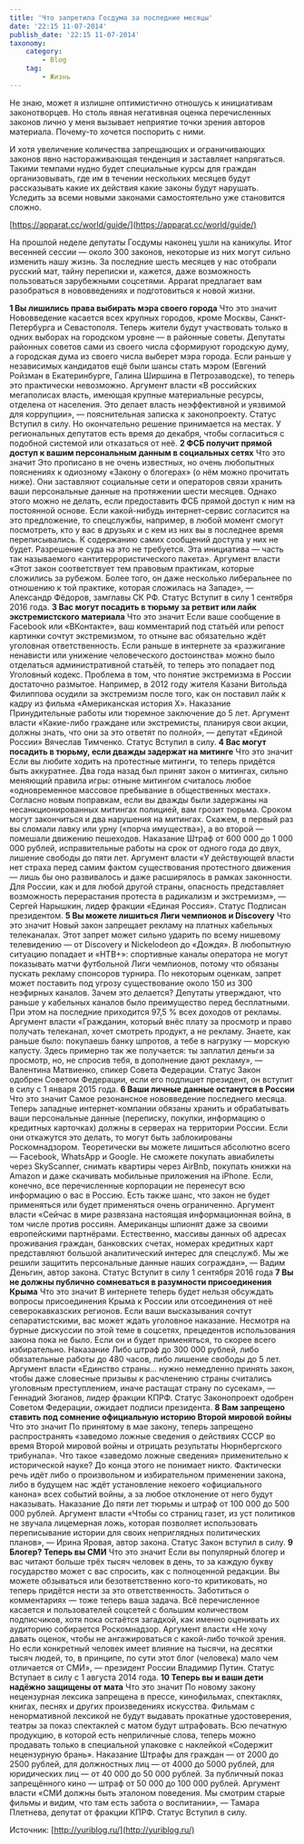 ```yaml
---
title: 'Что запретила Госдума за последние месяцы'
date: '22:15 11-07-2014'
publish_date: '22:15 11-07-2014'
taxonomy:
    category:
        - Blog
    tag:
        - Жизнь
---
```


Не знаю, может я излишне оптимистично отношусь к инициативам законотворцев. Но столь явная негативная оценка перечисленных законов лично у меня вызывает неприятие точки зрения авторов материала. Почему-то хочется поспорить с ними.

И хотя увеличение количества запрещающих и ограничивающих законов явно настораживающая тенденция и заставляет напрягаться. Такими темпами нудно будет специальные курсы для граждан организовывать, где им в течении нескольких месяцев будут рассказывать какие их действия какие законы будут нарушать. Уследить за всеми новыми законами самостоятельно уже становится сложно. 

[https://apparat.cc/world/guide/](https://apparat.cc/world/guide/)

На прошлой неделе депутаты Госдумы наконец ушли на каникулы. Итог весенней сессии — около 300 законов, некоторые из них могут сильно изменить нашу жизнь. За последние шесть месяцев у нас отобрали русский мат, тайну переписки и, кажется, даже возможность пользоваться зарубежными соцсетями. Apparat предлагает вам разобраться в нововведениях и подготовиться к новой жизни.

**1
Вы лишились права выбирать мэра своего города**
Что это значит Нововведение касается всех крупных городов, кроме Москвы, Санкт-Петербурга и Севастополя. Теперь жители будут участвовать только в одних выборах на городском уровне — в районные советы. Депутаты районных советов сами из своего числа сформируют городскую думу, а городская дума из своего числа выберет мэра города. Если раньше у независимых кандидатов ещё были шансы стать мэром (Евгений Ройзман в Екатеринбурге, Галина Ширшина в Петрозаводске), то теперь это практически невозможно.
Аргумент власти «В российских мегаполисах власть, имеющая крупные материальные ресурсы, отделена от населения. Это делает власть неэффективной и уязвимой для коррупции», — пояснительная записка к законопроекту.
Статус Вступил в силу. Но окончательно решение принимается на местах. У региональных депутатов есть время до декабря, чтобы согласиться с подобной системой или отказаться от неё.
**2
ФСБ получит прямой доступ к вашим персональным данным в социальных сетях**
Что это значит Это прописано в не очень известных, но очень любопытных пояснениях к одиозному «Закону о блогерах» (о нём можно прочитать ниже). Они заставляют социальные сети и операторов связи хранить ваши персональные данные на протяжении шести месяцев. Однако этого можно не делать, если предоставить ФСБ прямой доступ к ним на постоянной основе. Если какой-нибудь интернет-сервис согласится на это предложение, то спецслужбы, например, в любой момент смогут посмотреть, кто у вас в друзьях и с кем из них вы в последнее время переписывались. К содержанию самих сообщений доступа у них не будет. Разрешение суда на это не требуется. Эта инициатива — часть так называемого «антитеррористического пакета».
Аргумент власти «Этот закон соответствует тем правовым практикам, которые сложились за рубежом. Более того, он даже несколько либеральнее по отношению к той практике, которая сложилась на Западе», — Александр Фёдоров, замглавы СК РФ.
Статус Вступит в силу 1 сентября 2016 года.
**3
Вас могут посадить в тюрьму за ретвит или лайк экстремистского материала**
Что это значит Если ваше сообщение в Facebook или «ВКонтакте», ваш комментарий под статьёй или репост картинки сочтут экстремизмом, то отныне вас обязательно ждёт уголовная ответственность. Если раньше в интернете за «разжигание ненависти или унижение человеческого достоинства» можно было отделаться административной статьёй, то теперь это попадает под Уголовный кодекс. Проблема в том, что понятие экстремизма в России достаточно размытое. Например, в 2012 году жителя Казани Витольда Филиппова осудили за экстремизм после того, как он поставил лайк к кадру из фильма «Американская история X».
Наказание Принудительные работы или тюремное заключение до 5 лет.
Аргумент власти «Какие-либо граждане или экстремисты, планируя свои акции, должны знать, что они за это ответят по полной», — депутат «Единой России» Вячеслав Тимченко.
Статус Вступил в силу.
**4
Ваc могут посадить в тюрьму, если дважды задержат на митинге**
Что это значит Если вы любите ходить на протестные митинги, то теперь придётся быть аккуратнее. Два года назад был принят закон о митингах, сильно меняющий правила игры: отныне митингом считалось любое «одновременное массовое пребывание в общественных местах». Согласно новым поправкам, если вы дважды были задержаны на несанкционированных митингах полицией, вам грозит тюрьма. Сроком могут закончиться и два нарушения на митингах. Скажем, в первый раз вы сломали лавку или урну («порча имущества»), а во второй — помешали движению пешеходов.
Наказание Штраф от 600 000 до 1 000 000 рублей, исправительные работы на срок от одного года до двух, лишение свободы до пяти лет.
Аргумент власти «У действующей власти нет страха перед самим фактом существования протестного движения — лишь бы оно развивалось и даже расширялось в рамках законности. Для России, как и для любой другой страны, опасность представляет возможность перерастания протеста в радикализм и экстремизм», — Сергей Нарышкин, лидер фракции «Единая Россия».
Статус Подписан президентом.
**5
Вы можете лишиться Лиги чемпионов и Discovery**
Что это значит Новый закон запрещает рекламу на платных кабельных телеканалах. Этот запрет может сильно ударить по всему нишевому телевидению — от Discovery и Nickelodeon до «Дождя». В любопытную ситуацию попадает и «НТВ+»: спортивные каналы оператора не могут показывать матчи футбольной Лиги чемпионов, потому что обязаны пускать рекламу спонсоров турнира. По некоторым оценкам, запрет может поставить под угрозу существование около 150 из 300 неэфирных каналов. Зачем это делается? Депутаты утверждают, что раньше у кабельных каналов было преимущество перед бесплатными. При этом на последние приходится 97,5 % всех доходов от рекламы.
Аргумент власти «Гражданин, который внёс плату за просмотр и право получать телеканал, хочет смотреть продукт, а не рекламу. Знаете, как раньше было: покупаешь банку шпротов, а тебе в нагрузку — морскую капусту. Здесь примерно так же получается: ты заплатил деньги за просмотр, но, не спросив тебя, в дополнение дают рекламу», — Валентина Матвиенко, спикер Совета Федерации.
Статус Закон одобрен Советом Федерации, если его подпишет президент, он вступит в силу с 1 января 2015 года.
**6
Ваши личные данные останутся в России**
Что это значит Самое резонансное нововведение последнего месяца. Теперь западные интернет-компании обязаны хранить и обрабатывать ваши персональные данные (переписку, покупки, информацию о кредитных карточках) должны в серверах на территории России. Если они откажутся это делать, то могут быть заблокированы Роскомнадзором. Теоретически вы можете лишиться абсолютно всего — Facebook, WhatsApp и Google. Не сможете покупать авиабилеты через SkyScanner, снимать квартиры через AirBnb, покупать книжки на Amazon и даже скачивать мобильные приложения на iPhone. Если, конечно, все перечисленные корпорации не перенесут всю информацию о вас в Россию. Есть также шанс, что закон не будет применяться или будет применяться очень ограниченно.
Аргумент власти «Сейчас в мире развязана настоящая информационная война, в том числе против россиян. Американцы шпионят даже за своими европейскими партнёрами. Естественно, массивы данных об адресах проживания граждан, банковских счетах, номерах кредитных карт представляют большой аналитический интерес для спецслужб. Мы же решили защитить персональные данные наших сограждан», — Вадим Деньгин, автор закона.
Статус Вступит в силу 1 сентября 2016 года
**7
Вы не должны публично сомневаться в разумности присоединения Крыма**
Что это значит В интернете теперь будет нельзя обсуждать вопросы присоединения Крыма к России или отсоединения от неё северокавказских регионов. Если ваши высказывания сочтут сепаратистскими, вас может ждать уголовное наказание. Несмотря на бурные дискуссии по этой теме в соцсетях, прецедентов использования закона пока не было. Если он и будет применяться, то скорее всего избирательно.
Наказание Либо штраф до 300 000 рублей, либо обязательные работы до 480 часов, либо лишение свободы до 5 лет.
Аргумент власти «Единство страны… нужно немедленно принять закон, чтобы даже словесные призывы к расчленению страны считались уголовным преступлением, иначе растащат страну по сусекам», — Геннадий Зюганов, лидер фракции КПРФ.
Статус Законопроект одобрен Советом Федерации, ожидает подписи президента.
**8
Вам запрещено ставить под сомнение официальную историю Второй мировой войны**
Что это значит По принятому в мае закону, теперь запрещено распространять «заведомо ложные сведения о действиях СССР во время Второй мировой войны и отрицать результаты Нюрнбергского трибунала». Что такое «заведомо ложные сведения» применительно к исторической науке? До конца этого не понимает никто. Фактически речь идёт либо о произвольном и избирательном применении закона, либо в будущем нас ждёт установление некоего «официального канона» всех событий войны, а за любое отклонение от него будут наказывать.
Наказание До пяти лет тюрьмы и штраф от 100 000 до 500 000 рублей.
Аргумент власти «Чтобы со страниц газет, из уст политиков не звучала лицемерная ложь, которая позволяет использовать переписывание истории для своих неприглядных политических планов», — Ирина Яровая, автор закона.
Статус Закон вступил в силу.
**9
Блогер? Теперь вы СМИ**
Что это значит Если вы популярный блогер и вас читают больше трёх тысяч человек в день, то за каждую букву государство может с вас спросить, как с полноценной редакции. Вы можете обзываться или безответственно кого-то критиковать, но теперь придётся нести за это ответственность. Заботиться о комментариях — тоже теперь ваша задача. Всё перечисленное касается и пользователей соцсетей с большим количеством подписчиков, хотя пока остаётся загадкой, как именно оценивать их аудиторию собирается Роскомнадзор.
Аргумент власти «Не хочу давать оценок, чтобы не ангажироваться с какой-либо точкой зрения. Но если конкретный человек имеет влияние на тысячи, на десятки тысяч людей, то, в принципе, по сути этот блог (человека) мало чем отличается от СМИ», — президент России Владимир Путин.
Статус Вступает в силу с 1 августа 2014 года.
**10
Теперь вы и ваши дети надёжно защищены от мата**
Что это значит По новому закону нецензурная лексика запрещена в прессе, кинофильмах, спектаклях, книгах, песнях и других произведениях искусства. Фильмам с ненормативной лексикой не будут выдавать прокатные удостоверения, театры за показ спектаклей с матом будут штрафовать. Всю печатную продукцию, в которой есть неприличные слова, теперь можно продавать только в специальной упаковке с наклейкой «Содержит нецензурную брань».
Наказание Штрафы для граждан — от 2000 до 2500 рублей, для должностных лиц — от 4000 до 5000 рублей, для юридических лиц — от 40 000 до 50 000 рублей. За публичный показ запрещённого кино — штраф от 50 000 до 100 000 рублей.
Аргумент власти «СМИ должны быть эталоном поведения. Мы смотрим старые фильмы и видим, что там есть забота о воспитании», — Тамара Плетнева, депутат от фракции КПРФ.
Статус Вступил в силу.

Источник: [http://yuriblog.ru/](http://yuriblog.ru/)